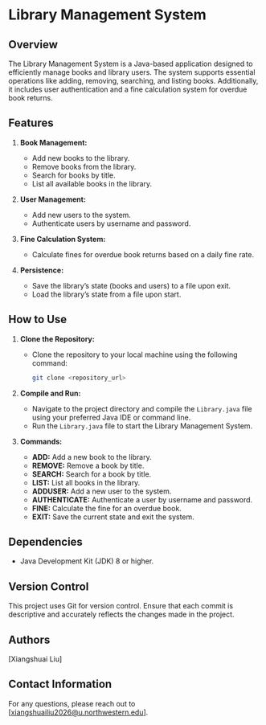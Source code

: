 # Library Management System

## Overview
The Library Management System is a Java-based application designed to efficiently manage books and library users. The system supports essential operations like adding, removing, searching, and listing books. Additionally, it includes user authentication and a fine calculation system for overdue book returns.

## Features

1. **Book Management:**
   - Add new books to the library.
   - Remove books from the library.
   - Search for books by title.
   - List all available books in the library.

2. **User Management:**
   - Add new users to the system.
   - Authenticate users by username and password.

3. **Fine Calculation System:**
   - Calculate fines for overdue book returns based on a daily fine rate.

4. **Persistence:**
   - Save the library’s state (books and users) to a file upon exit.
   - Load the library’s state from a file upon start.

## How to Use

1. **Clone the Repository:**
   - Clone the repository to your local machine using the following command:
     ```bash
     git clone <repository_url>
     ```

2. **Compile and Run:**
   - Navigate to the project directory and compile the `Library.java` file using your preferred Java IDE or command line.
   - Run the `Library.java` file to start the Library Management System.

3. **Commands:**
   - **ADD:** Add a new book to the library.
   - **REMOVE:** Remove a book by title.
   - **SEARCH:** Search for a book by title.
   - **LIST:** List all books in the library.
   - **ADDUSER:** Add a new user to the system.
   - **AUTHENTICATE:** Authenticate a user by username and password.
   - **FINE:** Calculate the fine for an overdue book.
   - **EXIT:** Save the current state and exit the system.

## Dependencies
- Java Development Kit (JDK) 8 or higher.

## Version Control
This project uses Git for version control. Ensure that each commit is descriptive and accurately reflects the changes made in the project.

## Authors
[Xiangshuai Liu]

## Contact Information
For any questions, please reach out to [xiangshuailiu2026@u.northwestern.edu].
